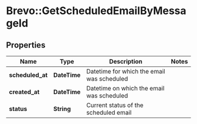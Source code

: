 # Brevo::GetScheduledEmailByMessageId

## Properties
Name | Type | Description | Notes
------------ | ------------- | ------------- | -------------
**scheduled_at** | **DateTime** | Datetime for which the email was scheduled | 
**created_at** | **DateTime** | Datetime on which the email was scheduled | 
**status** | **String** | Current status of the scheduled email | 


